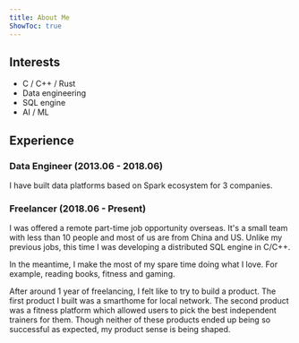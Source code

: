 ```yaml
---
title: About Me
ShowToc: true
---
```


## Interests

- C / C++ / Rust
- Data engineering
- SQL engine
- AI / ML


## Experience

### Data Engineer (2013.06 - 2018.06)

I have built data platforms based on Spark ecosystem for 3 companies.

### Freelancer (2018.06 - Present)

I was offered a remote part-time job opportunity overseas. It's a small team with less than 10 people and most of us are from China and US. Unlike my previous jobs, this time I was developing a distributed SQL engine in C/C++.

In the meantime, I make the most of my spare time doing what I love. For example, reading books, fitness and gaming.

After around 1 year of freelancing, I felt like to try to build a product. The first product I built was a smarthome for local network. The second product was a fitness platform which allowed users to pick the best independent trainers for them. Though neither of these products ended up being so successful as expected, my product sense is being shaped.
